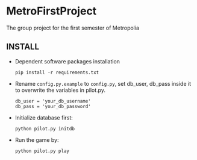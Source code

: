 # MetroFirstProject

The group project for the first semester of Metropolia

## INSTALL

* Dependent software packages installation
    ```
    pip install -r requirements.txt
    ```

* Rename `config.py.example` to `config.py`, set db_user, db_pass inside it to overwrite the variables in pilot.py.
    ```
    db_user = 'your_db_username'
    db_pass = 'your_db_password'
    ```

* Initialize database first:
    ```
    python pilot.py initdb
    ```

* Run the game by:
    ```
    python pilot.py play
    ```


